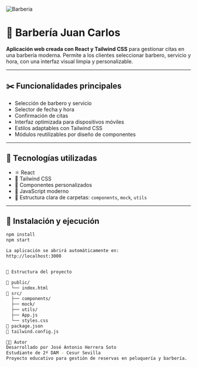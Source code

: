 ![Barberia](https://github.com/user-attachments/assets/0fb16ac3-464a-4055-a1f4-5f573194ebf8)

# 💈 Barbería Juan Carlos

**Aplicación web creada con React y Tailwind CSS** para gestionar citas en una barbería moderna. Permite a los clientes seleccionar barbero, servicio y hora, con una interfaz visual limpia y personalizable.

---

## ✂️ Funcionalidades principales

- Selección de barbero y servicio
- Selector de fecha y hora
- Confirmación de citas
- Interfaz optimizada para dispositivos móviles
- Estilos adaptables con Tailwind CSS
- Módulos reutilizables por diseño de componentes

---

## 🧰 Tecnologías utilizadas

- ⚛️ React
- 🎨 Tailwind CSS
- 🧠 Componentes personalizados
- 🧪 JavaScript moderno
- 📁 Estructura clara de carpetas: `components`, `mock`, `utils`

---

## 🚀 Instalación y ejecución

```bash
npm install
npm start

La aplicación se abrirá automáticamente en:
http://localhost:3000


📁 Estructura del proyecto

📁 public/
  └── index.html
📁 src/
  ├── components/
  ├── mock/
  ├── utils/
  ├── App.js
  └── styles.css
📄 package.json
📄 tailwind.config.js

👨‍🔧 Autor
Desarrollado por José Antonio Herrera Soto
Estudiante de 2º DAM - Cesur Sevilla
Proyecto educativo para gestión de reservas en peluquería y barbería.
